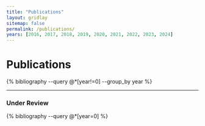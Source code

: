 ```yaml
---
title: "Publications"
layout: gridlay
sitemap: false
permalink: /publications/
years: [2016, 2017, 2018, 2019, 2020, 2021, 2022, 2023, 2024]
---
```

<link rel="stylesheet" href="{{ '/assets/css/responsive.css' | relative_url }}">



<div class="jumbotron">

# Publications

{% bibliography --query @*[year!=0] --group_by year %}

</div>

---

<div class="jumbotron">

### Under Review

{% bibliography --query @*[year=0] %}

</div>
